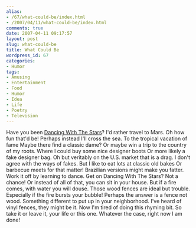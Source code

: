 ```yaml
---
alias:
- /67/what-could-be/index.html
- /2007/04/11/what-could-be/index.html
comments: true
date: 2007-04-11 09:17:57
layout: post
slug: what-could-be
title: What Could Be
wordpress_id: 67
categories:
- Humor
tags:
- Amusing
- Entertainment
- Food
- Humor
- Idea
- Life
- Poetry
- Television
---
```


Have you been [Dancing With The Stars](http://abc.go.com/primetime/dancingwiththestars/index)?
I'd rather travel to Mars.
Oh how fun that'd be!
Perhaps instead I'll cross the sea.
To the tropical vacation of fame
Maybe there find a classic dame?
Or maybe win a trip to the country of my roots.
Where I could buy some nice designer boots
Or more likely a fake designer bag.
Oh but veritably on the U.S. market that is a drag.
I don't agree with the ways of fakes.
But I like to eat lots at classic old bakes
Or barbecue meets for that matter!
Brazilian versions might make you fatter.
Work it off by learning to dance.
Get on Dancing With The Stars? Not a chance!
Or instead of all of that, you can sit in your house.
But if a fire comes, with water you will douse.
Those wood fences are ideal but trouble.
Especially if the fire bursts your bubble!
Perhaps the answer is a fence not wood.
Something different to put up in your neighborhood.
I've heard of vinyl fences, they might be it.
Now I'm tired of doing this rhyming bit.
So take it or leave it, your life or this one.
Whatever the case, right now I am done!
